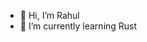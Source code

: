 - 👋 Hi, I’m Rahul
- 🦀 I’m currently learning Rust

<!---
rahulrajish/rahulrajish is a ✨ special ✨ repository because its `README.md` (this file) appears on your GitHub profile.
You can click the Preview link to take a look at your changes.
--->
